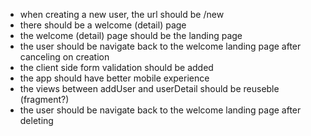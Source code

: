 - when creating a new user, the url should be /new
- there should be a welcome (detail) page
- the welcome (detail) page should be the landing page
- the user should be navigate back to the welcome landing page after canceling on creation
- the client side form validation should be added
- the app should have better mobile experience
- the views between addUser and userDetail should be reuseble (fragment?)
- the user should be navigate back to the welcome landing page after deleting